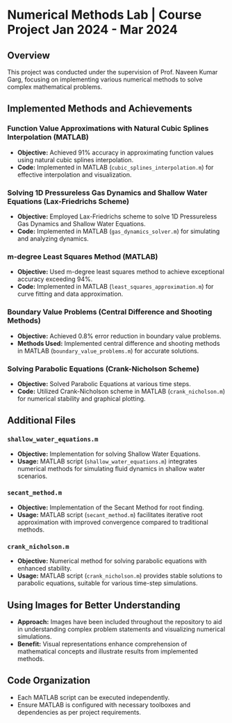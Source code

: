 # Numerical Methods Lab | Course Project Jan 2024 - Mar 2024

## Overview
This project was conducted under the supervision of Prof. Naveen Kumar Garg, focusing on implementing various numerical methods to solve complex mathematical problems.

## Implemented Methods and Achievements

### Function Value Approximations with Natural Cubic Splines Interpolation (MATLAB)
- **Objective:** Achieved 91% accuracy in approximating function values using natural cubic splines interpolation.
- **Code:** Implemented in MATLAB (`cubic_splines_interpolation.m`) for effective interpolation and visualization.

### Solving 1D Pressureless Gas Dynamics and Shallow Water Equations (Lax-Friedrichs Scheme)
- **Objective:** Employed Lax-Friedrichs scheme to solve 1D Pressureless Gas Dynamics and Shallow Water Equations.
- **Code:** Implemented in MATLAB (`gas_dynamics_solver.m`) for simulating and analyzing dynamics.

### m-degree Least Squares Method (MATLAB)
- **Objective:** Used m-degree least squares method to achieve exceptional accuracy exceeding 94%.
- **Code:** Implemented in MATLAB (`least_squares_approximation.m`) for curve fitting and data approximation.

### Boundary Value Problems (Central Difference and Shooting Methods)
- **Objective:** Achieved 0.8% error reduction in boundary value problems.
- **Methods Used:** Implemented central difference and shooting methods in MATLAB (`boundary_value_problems.m`) for accurate solutions.

### Solving Parabolic Equations (Crank-Nicholson Scheme)
- **Objective:** Solved Parabolic Equations at various time steps.
- **Code:** Utilized Crank-Nicholson scheme in MATLAB (`crank_nicholson.m`) for numerical stability and graphical plotting.

## Additional Files

### `shallow_water_equations.m`
- **Objective:** Implementation for solving Shallow Water Equations.
- **Usage:** MATLAB script (`shallow_water_equations.m`) integrates numerical methods for simulating fluid dynamics in shallow water scenarios.

### `secant_method.m`
- **Objective:** Implementation of the Secant Method for root finding.
- **Usage:** MATLAB script (`secant_method.m`) facilitates iterative root approximation with improved convergence compared to traditional methods.

### `crank_nicholson.m`
- **Objective:** Numerical method for solving parabolic equations with enhanced stability.
- **Usage:** MATLAB script (`crank_nicholson.m`) provides stable solutions to parabolic equations, suitable for various time-step simulations.

## Using Images for Better Understanding
- **Approach:** Images have been included throughout the repository to aid in understanding complex problem statements and visualizing numerical simulations.
- **Benefit:** Visual representations enhance comprehension of mathematical concepts and illustrate results from implemented methods.

## Code Organization
- Each MATLAB script can be executed independently.
- Ensure MATLAB is configured with necessary toolboxes and dependencies as per project requirements.
